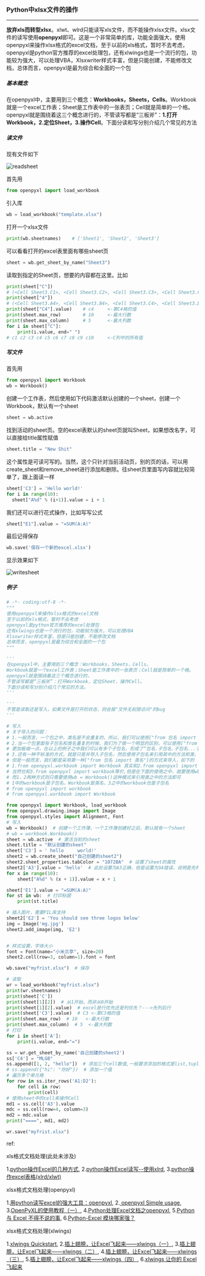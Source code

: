 ### Python中xlsx文件的操作

***

**放弃xls而转型xlsx**。xlwt、wlrd只能读写xls文件，而不能操作xlsx文件。xlsx文件的读写使用**openpyxl**即可。这是一个非常简单的库，功能全面强大，使用openpyxl来操作xlsx格式的excel文档，至于以前的xls格式，暂时不去考虑，openpyxl是python官方推荐的excel处理包，还有xlwings也是一个流行的包，功能较为强大，可以处理VBA，Xlsxwriter样式丰富，但是只能创建，不能修改文档，总体而言，openpyxl是最为综合和全面的一个包



##### 基本概念

在openpyxl中，主要用到三个概念：**Workbooks，Sheets，Cells**。Workbook就是一个excel工作表；Sheet是工作表中的一张表页；Cell就是简单的一个格。openpyxl就是围绕着这三个概念进行的，不管读写都是“三板斧”：**1.打开Workbook，2.定位Sheet，3.操作Cell**。下面分读和写分别介绍几个常见的方法



##### 读文件

现有文件如下

![readsheet](../../images/o_readsheet.jpg)

首先用
```python
from openpyxl import load_workbook
```

引入库
```python
wb = load_workbook("template.xlsx")
```

打开一个xlsx文件
```python
print(wb.sheetnames)    # ['Sheet1', 'Sheet2', 'Sheet3']
```

可以看看打开的excel表里面有哪些sheet页
```python
sheet = wb.get_sheet_by_name("Sheet3")
```

读取到指定的Sheet页，想要的内容都在这里。比如
```python
print(sheet["C"])
# (<Cell Sheet3.C1>, <Cell Sheet3.C2>, <Cell Sheet3.C3>, <Cell Sheet3.C4>, <Cell Sheet3.C5>, <Cell Sheet3.C6>, <Cell Sheet3.C7>, <Cell Sheet3.C8>, <Cell Sheet3.C9>, <Cell Sheet3.C10>)      <-第C列
print(sheet["4"])
# (<Cell Sheet3.A4>, <Cell Sheet3.B4>, <Cell Sheet3.C4>, <Cell Sheet3.D4>, <Cell Sheet3.E4>)     <-第4行
print(sheet["C4"].value)    # c4     <-第C4格的值
print(sheet.max_row)        # 10     <-最大行数
print(sheet.max_column)     # 5      <-最大列数
for i in sheet["C"]:
    print(i.value, end=" ")
# c1 c2 c3 c4 c5 c6 c7 c8 c9 c10     <-C列中的所有值
```



##### 写文件

首先用
```python
from openpyxl import Workbook
wb = Workbook()
```

创建一个工作表，然后使用如下代码激活默认创建的一个sheet，创建一个Workbook，默认有一个sheet
```python
sheet = wb.active
```

找到活动的sheet页。空的excel表默认的sheet页就叫Sheet，如果想改名字，可以直接给title属性赋值
```python
sheet.title = "New Shit"
```

这个属性是可读可写的。当然，这个只针对当前活动页，别的页的话，可以用create_sheet和remove_sheet进行添加和删除。往sheet页里面写内容就比较简单了，跟上面读一样

```python
sheet['C3'] = 'Hello world!'
for i in range(10):
  sheet["A%d" % (i+1)].value = i + 1
```

我们还可以进行花式操作，比如写写公式
```python
sheet["E1"].value = "=SUM(A:A)"
```

最后记得保存
```python
wb.save('保存一个新的excel.xlsx')
```

显示效果如下

![writesheet](../../images/o_writesheet.jpg)



##### 例子
```python
# -*- coding:utf-8 -*-
"""
使用openpyxl来操作xlsx格式的excel文档
至于以前的xls格式，暂时不去考虑
openpyxl是python官方推荐的excel处理包
还有xlwings也是一个流行的包，功能较为强大，可以处理VBA
Xlsxwriter样式丰富，但是只能创建，不能修改文档
总体而言，openpyxl是最为综合和全面的一个包
"""

'''
在openpyxl中，主要用到三个概念：Workbooks，Sheets，Cells。
Workbook就是一个excel工作表；Sheet是工作表中的一张表页；Cell就是简单的一个格。
openpyxl就是围绕着这三个概念进行的，
不管读写都是“三板斧”：打开Workbook，定位Sheet，操作Cell。
下面分读和写分别介绍几个常见的方法。
'''

'''
不管是读取还是写入，如果文件是打开的状态，则会报"文件无权限访问"的bug
'''

# 写入
# 关于导入的问题：
# 1.一般而言，一个包之中，类名是不会重复的，所以，我们可以使用["from 包名 import 类名"]的方式来导入
# 2.当一个包里面有子包名和类名重复的时候，我们为了做一个明显的区别，可以使用["from 包名.子包名 import 类名"]的方式来导入
# 更加极端一点，在以上的例子之中我们可以有多个子包名，形成了“包名.子包名.子包名...子包名”的 模式
# 3.还有一种不标准的方式，就是只是并导入子包名，然后使用子包名来引用其中的方法和类，这种方式一般不太推荐
# 但是一般而言，我们都是采用第一种["from 包名 import 类名"]的方式来导入，如下的
# 1.from openpyxl.workbook import Workbook 其实和2.from openpyxl import Workbook等价
# 当然也和3.from openpyxl import workbook等价,但是在下面的使用之中，就要使用wb = workbook.Workbook()的方式来引用
# 而1，2两种方式则只需要使用wb = Workbook()这种模式来引用类之中的方法即可
# 1中的workbook是子包名，Workbook是类名，3之中的workbook也是子包名
# from openpyxl import workbook
# from openpyxl.workbook import Workbook

from openpyxl import Workbook, load_workbook
from openpyxl.drawing.image import Image
from openpyxl.styles import Alignment, Font
# 写入
wb = Workbook()  # 创建一个工作簿，一个工作簿创建好之后，默认就有一个sheet
# wb = workbook.Workbook()
sheet = wb.active  # 激活当前的sheet
sheet.title = "默认创建的sheet"
sheet['C3'] = ' hello     world!'
sheet2 = wb.create_sheet("自己创建的sheet2")
sheet2.sheet_properties.tabColor = "1072BA"  # 设置了sheet的属性
sheet2['A3'].value = 'hello'  # 此处设置为A3正确，但是设置为3A错误，说明是先列后行
for x in range(10):
    sheet["A%d" % (x + 1)].value = x + 1

sheet['E1'].value = "=SUM(A:A)"
for st in wb:  # 打印标题
    print(st.title)

# 插入图片，需要PIL库支持
sheet2['E2'] = 'You should see three logos below'
img = Image('mg.jpg')
sheet2.add_image(img, 'E2')


# 样式设置，字体大小
font = Font(name="小米兰亭", size=20)
sheet2.cell(row=3, column=1).font = font

wb.save("myfrist.xlsx")  # 保存

# 读取
wr = load_workbook("myfrist.xlsx")
print(wr.sheetnames)
print(sheet['C'])
print(sheet[1][2])  # 从1开始，而非从0开始
print(sheet[1][2].value)  # excel是行优先还是列优先？--->先列后行
print(sheet['C3'].value)  # C3 <-第C3格的值
print(sheet.max_row)  # 10   <-最大行数
print(sheet.max_column)  # 5  <-最大列数
# 打印
for i in sheet['A']:
    print(i.value, end="=")

ss = wr.get_sheet_by_name('自己创建的sheet2')
ss['C4'] = "MLGB"
ss.append([1, 2, "hello"])  # 添加三个cell数值,一般要求添加的格式是list,tuple,dict,不能是str
# ss.append({"hi": "你好"})  # 添加一个值
# 遍历多个单元格
for row in ss.iter_rows('A1:D2'):
    for cell in row:
        print(cell)
# 使用sheet中的cell来操作Cell
md1 = ss.cell('A3').value
mdc = ss.cell(row=4, column=3)
md2 = mdc.value
print("====", md1, md2)

wr.save("myfrist.xlsx")

```



ref:

xls格式文档处理(此处未涉及)

1.[python操作Excel的几种方式](http://www.cnblogs.com/lingwang3/p/6416023.html),   2.[python操作Excel读写--使用xlrd](http://www.cnblogs.com/lhj588/archive/2012/01/06/2314181.html),   3.[python操作excel表格(xlrd/xlwt)](http://www.cnblogs.com/zhoujie/p/python18.html)

xlsx格式文档处理(openpyxl)

1.[用python读写excel的强大工具：openpyxl](http://www.cnblogs.com/anpengapple/p/6399304.html),   2.[ openpyxl Simple usage](http://openpyxl.readthedocs.io/en/default/usage.html#fold-columns-outline),   3.[OpenPyXL的使用教程（一）](http://www.jianshu.com/p/642456aa93e2),   4.[Python处理Excel文档之openpyxl](http://www.jianshu.com/p/b1983be87f56),   5.[Python 与 Excel 不得不说的事](https://zhuanlan.zhihu.com/p/22261597),   6.[Python-Excel 模块哪家强？](http://www.jianshu.com/p/be1ed0c5218e)

xlsx格式文档处理(xlwings) 

1.[xlwings Quickstart](http://docs.xlwings.org/en/stable/quickstart.html),   2.[插上翅膀，让Excel飞起来——xlwings（一）](http://www.jianshu.com/p/e21894fc5501),   3.[插上翅膀，让Excel飞起来——xlwings（二）](http://www.jianshu.com/p/b534e0d465f7),   4.[插上翅膀，让Excel飞起来——xlwings（三）](https://www.jianshu.com/p/de7efe591c12),   5.[插上翅膀，让Excel飞起来——xlwings（四）](http://www.jianshu.com/p/7d6f53e3e6e9),   6.[xlwings 让你的 Excel 飞起来](https://zhuanlan.zhihu.com/p/25810634)